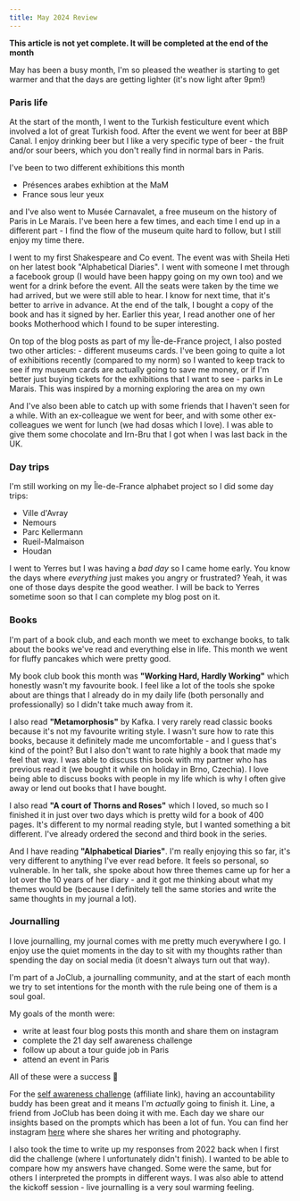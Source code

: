 ```yaml
---
title: May 2024 Review
---
```


**This article is not yet complete. It will be completed at the end of the month**

May has been a busy month, I'm so pleased the weather is starting to get warmer and that the days are getting lighter (it's now light after 9pm!)

### Paris life 

At the start of the month, I went to the Turkish festiculture event which involved a lot of great Turkish food. After the event we went for beer at BBP Canal. I enjoy drinking beer but I like a very specific type of beer - the fruit and/or sour beers, which you don't really find in normal bars in Paris. 

I've been to two different exhibitions this month
- Présences arabes exhibtion at the MaM
- France sous leur yeux

and I've also went to Musée Carnavalet, a free museum on the history of Paris in Le Marais. I've been here a few times, and each time I end up in a different part - I find the flow of the museum quite hard to follow, but I still enjoy my time there.

I went to my first Shakespeare and Co event. The event was with Sheila Heti on her latest book "Alphabetical Diaries". I went with someone I met through a facebook group (I would have been happy going on my own too) and we went for a drink before the event. All the seats were taken by the time we had arrived, but we were still able to hear. I know for next time, that it's better to arrive in advance. At the end of the talk, I bought a copy of the book and has it signed by her. Earlier this year, I read another one of her books Motherhood which I found to be super interesting. 

On top of the blog posts as part of my Île-de-France project, I also posted two other articles:
    - different museums cards. I've been going to quite a lot of exhibitions recently (compared to my norm) so I wanted to keep track to see if my museum cards are actually going to save me money, or if I'm better just buying tickets for the exhibitions that I want to see
    - parks in Le Marais. This was inspired by a morning exploring the area on my own

And I've also been able to catch up with some friends that I haven't seen for a while. With an ex-colleague we went for beer, and with some other ex-colleagues we went for lunch (we had dosas which I love). I was able to give them some chocolate and Irn-Bru that I got when I was last back in the UK. 

### Day trips

I'm still working on my Île-de-France alphabet project so I did some day trips:

- Ville d'Avray
- Nemours
- Parc Kellermann 
- Rueil-Malmaison
- Houdan

I went to Yerres but I was having a _bad day_ so I came home early. You know the days where _everything_  just makes you angry or frustrated? Yeah, it was one of those days despite the good weather. I will be back to Yerres sometime soon so that I can complete my blog post on it.

### Books

I'm part of a book club, and each month we meet to exchange books, to talk about the books we've read and everything else in life. This month we went for fluffy pancakes which were pretty good.

My book club book this month was **"Working Hard, Hardly Working"** which honestly wasn't my favourite book. I feel like a lot of the tools she spoke about are things that I already do in my daily life (both personally and professionally) so I didn't take much away from it.

I also read **"Metamorphosis"** by Kafka. I very rarely read classic books because it's not my favourite writing style. I wasn't sure how to rate this books, because it definitely made me uncomfortable - and I guess that's kind of the point? But I also don't want to rate highly a book that made my feel that way. I was able to discuss this book with my partner who has previous read it (we bought it while on holiday in Brno, Czechia). I love being able to discuss books with people in my life which is why I often give away or lend out books that I have bought. 

I also read **"A court of Thorns and Roses"** which I loved, so much so I finished it in just over two days which is pretty wild for a book of 400 pages. It's different to my normal reading style, but I wanted something a bit different. I've already ordered the second and third book in the series. 

And I have reading **"Alphabetical Diaries"**. I'm really enjoying this so far, it's very different to anything I've ever read before. It feels so personal, so vulnerable. In her talk, she spoke about how three themes came up for her a lot over the 10 years of her diary - and it got me thinking about what my themes would be (because I definitely tell the same stories and write the same thoughts in my journal a lot).

### Journalling

I love journalling, my journal comes with me pretty much everywhere I go. I enjoy use the quiet moments in the day to sit with my thoughts rather than spending the day on social media (it doesn't always turn out that way). 

I'm part of a JoClub, a journalling community, and at the start of each month we try to set intentions for the month with the rule being one of them is a soul goal. 

My goals of the month were:
- write at least four blog posts this month and share them on instagram
- complete the 21 day self awareness challenge 
- follow up about a tour guide job in Paris
- attend an event in Paris

All of these were a success 💃

For the [self awareness challenge](https://joclub.teachable.com/p/21-day-self-awareness-challenge?affcode=994390_rwcdij0d) (affiliate link), having an accountability buddy has been great and it means I'm _actually_ going to finish it. Line, a friend from JoClub has been doing it with me. Each day we share our insights based on the prompts which has been a lot of fun. You can find her instagram [here](https://www.instagram.com/line.louise.hansen/) where she shares her writing and photography.

I also took the time to write up my responses from 2022 back when I first did the challenge (where I unfortunately didn't finish). I wanted to be able to compare how my answers have changed. Some were the same, but for others I interpreted the prompts in different ways. I was also able to attend the kickoff session - live journalling is a very soul warming feeling.

